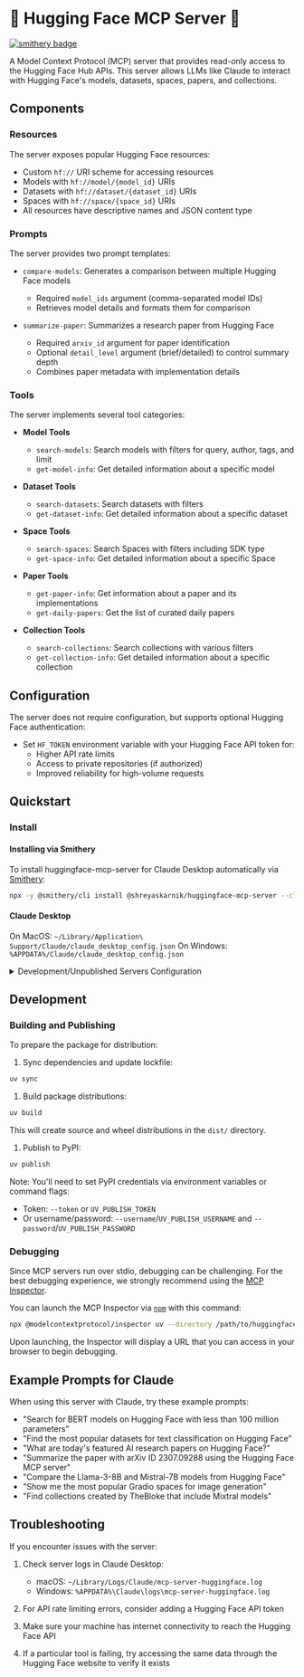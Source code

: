 # 🤗 Hugging Face MCP Server 🤗

[![smithery badge](https://smithery.ai/badge/@shreyaskarnik/huggingface-mcp-server)](https://smithery.ai/server/@shreyaskarnik/huggingface-mcp-server)

A Model Context Protocol (MCP) server that provides read-only access to the Hugging Face Hub APIs. This server allows LLMs like Claude to interact with Hugging Face's models, datasets, spaces, papers, and collections.

## Components

### Resources

The server exposes popular Hugging Face resources:

- Custom `hf://` URI scheme for accessing resources
- Models with `hf://model/{model_id}` URIs
- Datasets with `hf://dataset/{dataset_id}` URIs
- Spaces with `hf://space/{space_id}` URIs
- All resources have descriptive names and JSON content type

### Prompts

The server provides two prompt templates:

- `compare-models`: Generates a comparison between multiple Hugging Face models
  - Required `model_ids` argument (comma-separated model IDs)
  - Retrieves model details and formats them for comparison

- `summarize-paper`: Summarizes a research paper from Hugging Face
  - Required `arxiv_id` argument for paper identification
  - Optional `detail_level` argument (brief/detailed) to control summary depth
  - Combines paper metadata with implementation details

### Tools

The server implements several tool categories:

- **Model Tools**
  - `search-models`: Search models with filters for query, author, tags, and limit
  - `get-model-info`: Get detailed information about a specific model

- **Dataset Tools**
  - `search-datasets`: Search datasets with filters
  - `get-dataset-info`: Get detailed information about a specific dataset

- **Space Tools**
  - `search-spaces`: Search Spaces with filters including SDK type
  - `get-space-info`: Get detailed information about a specific Space

- **Paper Tools**
  - `get-paper-info`: Get information about a paper and its implementations
  - `get-daily-papers`: Get the list of curated daily papers

- **Collection Tools**
  - `search-collections`: Search collections with various filters
  - `get-collection-info`: Get detailed information about a specific collection

## Configuration

The server does not require configuration, but supports optional Hugging Face authentication:

- Set `HF_TOKEN` environment variable with your Hugging Face API token for:
  - Higher API rate limits
  - Access to private repositories (if authorized)
  - Improved reliability for high-volume requests

## Quickstart

### Install

#### Installing via Smithery

To install huggingface-mcp-server for Claude Desktop automatically via [Smithery](https://smithery.ai/server/@shreyaskarnik/huggingface-mcp-server):

```bash
npx -y @smithery/cli install @shreyaskarnik/huggingface-mcp-server --client claude
```

#### Claude Desktop

On MacOS: `~/Library/Application\ Support/Claude/claude_desktop_config.json`
On Windows: `%APPDATA%/Claude/claude_desktop_config.json`

<details>
  <summary>Development/Unpublished Servers Configuration</summary>

  ```json
  "mcpServers": {
    "huggingface": {
      "command": "uv",
      "args": [
        "--directory",
        "/absolute/path/to/huggingface-mcp-server",
        "run",
        "huggingface_mcp_server.py"
      ],
      "env": {
        "HF_TOKEN": "your_token_here"  // Optional
      }
    }
  }
  ```

</details>

## Development

### Building and Publishing

To prepare the package for distribution:

1. Sync dependencies and update lockfile:

```bash
uv sync
```

1. Build package distributions:

```bash
uv build
```

This will create source and wheel distributions in the `dist/` directory.

1. Publish to PyPI:

```bash
uv publish
```

Note: You'll need to set PyPI credentials via environment variables or command flags:

- Token: `--token` or `UV_PUBLISH_TOKEN`
- Or username/password: `--username`/`UV_PUBLISH_USERNAME` and `--password`/`UV_PUBLISH_PASSWORD`

### Debugging

Since MCP servers run over stdio, debugging can be challenging. For the best debugging
experience, we strongly recommend using the [MCP Inspector](https://github.com/modelcontextprotocol/inspector).

You can launch the MCP Inspector via [`npm`](https://docs.npmjs.com/downloading-and-installing-node-js-and-npm) with this command:

```bash
npx @modelcontextprotocol/inspector uv --directory /path/to/huggingface-mcp-server run huggingface_mcp_server.py
```

Upon launching, the Inspector will display a URL that you can access in your browser to begin debugging.

## Example Prompts for Claude

When using this server with Claude, try these example prompts:

- "Search for BERT models on Hugging Face with less than 100 million parameters"
- "Find the most popular datasets for text classification on Hugging Face"
- "What are today's featured AI research papers on Hugging Face?"
- "Summarize the paper with arXiv ID 2307.09288 using the Hugging Face MCP server"
- "Compare the Llama-3-8B and Mistral-7B models from Hugging Face"
- "Show me the most popular Gradio spaces for image generation"
- "Find collections created by TheBloke that include Mixtral models"

## Troubleshooting

If you encounter issues with the server:

1. Check server logs in Claude Desktop:
   - macOS: `~/Library/Logs/Claude/mcp-server-huggingface.log`
   - Windows: `%APPDATA%\Claude\logs\mcp-server-huggingface.log`

2. For API rate limiting errors, consider adding a Hugging Face API token

3. Make sure your machine has internet connectivity to reach the Hugging Face API

4. If a particular tool is failing, try accessing the same data through the Hugging Face website to verify it exists
